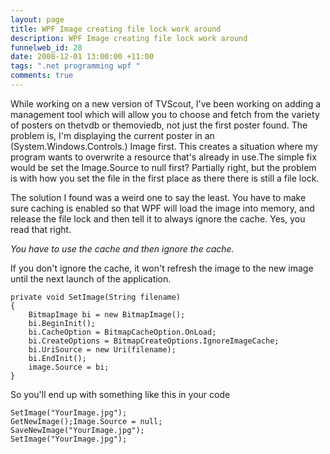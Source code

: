```yaml
--- 
layout: page
title: WPF Image creating file lock work around
description: WPF Image creating file lock work around
funnelweb_id: 28
date: 2008-12-01 13:00:00 +11:00
tags: ".net programming wpf "
comments: true
---
```

While working on a new version of TVScout, I've been working on adding a management tool which will allow you to choose and fetch from the variety of posters on thetvdb or themoviedb, not just the first poster found. The problem is, I'm displaying the current poster in an (System.Windows.Controls.) Image first. This creates a situation where my program wants to overwrite a resource that's already in use.The simple fix would be set the Image.Source to null first? Partially right, but the problem is with how you set the file in the first place as there there is still a file lock.

The solution I found was a weird one to say the least. You have to make sure caching is enabled so that WPF will load the image into memory, and release the file lock and then tell it to always ignore the cache. Yes, you read that right.

*You have to use the cache and then ignore the cache.*

If you don't ignore the cache, it won't refresh the image to the new image until the next launch of the application.

    private void SetImage(String filename)
    {
    	BitmapImage bi = new BitmapImage();
    	bi.BeginInit();
    	bi.CacheOption = BitmapCacheOption.OnLoad;
    	bi.CreateOptions = BitmapCreateOptions.IgnoreImageCache;
    	bi.UriSource = new Uri(filename);
    	bi.EndInit();
    	image.Source = bi;
    }

So you'll end up with something like this in your code

    SetImage("YourImage.jpg");
    GetNewImage();Image.Source = null;
    SaveNewImage("YourImage.jpg");
    SetImage("YourImage.jpg");


